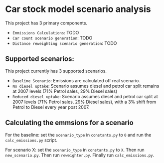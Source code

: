 # Car stock model scenario analysis

This project has 3 primary components.

- `Emmissions Calculations`: TODO
- `Car count scenario generation`: TODO
- `Distance reweighting scenario generation`: TODO

## Supported scenarios:

This project currently has 3 supported scenarios.

- `Baseline Scenario`: Emissions are calculated off real scenario.
- `No diesel uptake`: Scenario assumes diesel and petrol car split remains at 2007 levels (71% Petrol sales, 29% Diesel sales)
- `Reduced diesel uptake`: Scenario assumes diesel and petrol car split at 2007 levels (71% Petrol sales, 29% Diesel sales), with a 3% shift from Petrol to Diesel every year post 2007.

## Calculating the emmsions for a scenario

For the baseline: set the `scenario_type` in `constants.py` to `0` and run the `calc_emissions.py` script.

For scenario X: set the `scenario_type` in `constants.py` to `X`. Then run `new_scenario.py`. Then run `reweighter.py`. Finally run `calc_emissions.py`.
